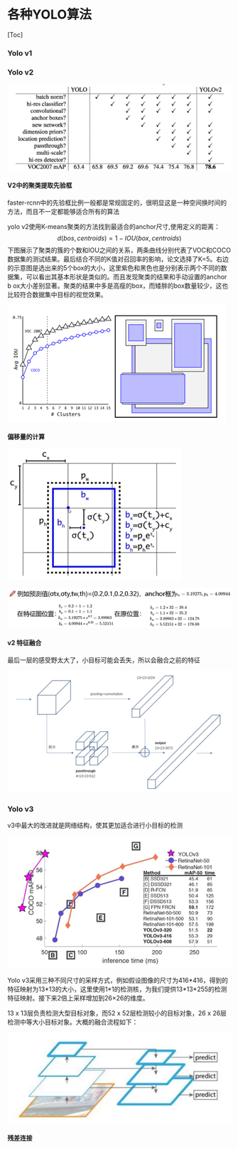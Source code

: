 # 各种YOLO算法

[Toc]

### Yolo v1



### Yolo v2

![image-20220520141331288](yolo算法.assets/image-20220520141331288.png)

#### V2中的聚类提取先验框

faster-rcnn中的先验框比例一般都是常规固定的，很明显这是一种空间换时间的方法，而且不一定都能够适合所有的算法

yolo v2使用K-means聚类的方法找到最适合的anchor尺寸,使用定义的距离：
$$
d(bos,centroids) = 1 - IOU(box,centroids)
$$
下图展示了聚类的簇的个数和IOU之间的关系，两条曲线分别代表了VOC和COCO数据集的测试结果。最后结合不同的K值对召回率的影响，论文选择了K=5。右边的示意图是选出来的5个box的大小，这里紫色和黑色也是分别表示两个不同的数据集，可以看出其基本形状是类似的。而且发现聚类的结果和手动设置的anchor b ox大小差别显著。聚类的结果中多是高瘦的box，而矮胖的box数量较少，这也比较符合数据集中目标的视觉效果。

![image-20220520121145075](yolo算法.assets/image-20220520121145075.png)

#### 偏移量的计算

![image-20220520124825112](yolo算法.assets/image-20220520124825112.png)

![image-20220520125029066](yolo算法.assets/image-20220520125029066.png)

#### v2 特征融合

最后一层的感受野太大了，小目标可能会丢失，所以会融合之前的特征

 ![image-20220520140532609](yolo算法.assets/image-20220520140532609.png)



### Yolo v3

v3中最大的改进就是网络结构，使其更加适合进行小目标的检测

![image-20220520141458931](yolo算法.assets/image-20220520141458931.png)

Yolo v3采用三种不同尺寸的采样方式，例如假设图像的尺寸为416\*416，得到的特征映射为13\*13的大小，这里使用1\*1的检测核，为我们提供13\*13\*255的检测特征映射。接下来2倍上采样增加到26×26的维度。

13 x 13层负责检测大型目标对象，而52 x 52层检测较小的目标对象，26 x 26层检测中等大小目标对象。大概的融合流程如下：

![image-20220520150206275](yolo算法.assets/image-20220520150206275.png)



####  残差连接



